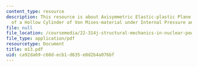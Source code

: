 ```yaml
---
content_type: resource
description: This resource is about Axisymmetric Elastic-plastic Plane Strain Deformation
  of a Hollow Cylinder of Von Mises-material under Internal Pressure and Thermal Cycling.
file: null
file_location: /coursemedia/22-314j-structural-mechanics-in-nuclear-power-technology-fall-2006/ca92da69c68decb1d635e8d2b4a076bf_m13.pdf
file_type: application/pdf
resourcetype: Document
title: m13.pdf
uid: ca92da69-c68d-ecb1-d635-e8d2b4a076bf
---
```

